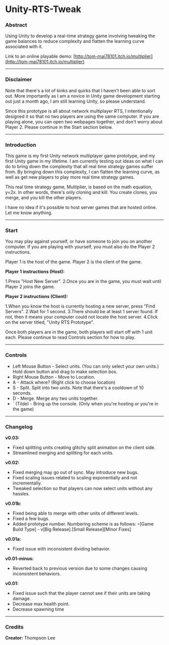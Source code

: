 # Unity-RTS-Tweak

### Abstract

Using Unity to develop a real-time strategy game involving tweaking the game balances to reduce complexity and flatten the learning curve associated with it.

Link to an online playable demo:  [http://tom-mai78101.itch.io/multiplier](http://tom-mai78101.itch.io/multiplier)

------

### Disclaimer

Note that there's a lot of kinks and quirks that I haven't been able to sort out. More importantly as I am a novice in Unity game development starting out just a month ago, I am still learning Unity, so please understand. 

Since this prototype is all about network multiplayer RTS, I intentionally designed it so that no two players are using the same computer. If you are playing alone, you can open two webpages together, and don't worry about Player 2. Please continue in the Start section below.

-------

### Introduction

This game is my first Unity network multiplayer game prototype, and my first Unity game in my lifetime. I am currently testing out ideas on what I can do to bring down the complexity that all real time strategy games suffer from. By bringing down this complexity, I can flatten the learning curve, as well as get new players to play more real time strategy games. 

This real time strategy game, Multiplier, is based on the math equation, y=2x. In other words, there's only cloning and kill. You create clones, you merge, and you kill the other players. 

I have no idea if it's possible to host server games that are hosted online. Let me know anything. 

---------

### Start

You may play against yourself, or have someone to join you on another computer. If you are playing with yourself, you must also do the Player 2 instructions. 

Player 1 is the host of the game. Player 2 is the client of the game. 

**Player 1 instructions (Host):**

1.Press "Host New Server".
2.Once you are in the game, you must wait until Player 2 joins the game.

**Player 2 instructions (Client):**

1.When you know the host is currently hosting a new server, press "Find Servers".
2.Wait for 1 second.
3.There should be at least 1 server found. If not, then it means your computer could not locate the host server.
4.Click on the server titled, "Unity RTS Prototype".

Once both players are in the game, both players will start off with 1 unit each. Please continue to read Controls section for how to play. 

-------

### Controls

* Left Mouse Button - Select units. (You can only select your own units.) Hold down button and drag to make selection box.
* Right Mouse Button - Move to Location.
* A - Attack where? (Right click to choose location)
* S - Split. Split into two units. Note that there's a cooldown of 10 seconds.
* D - Merge. Merge any two units together.
* ` (Tilde) - Bring up the console. (Only when you're hosting or you're in the game)

-------

### Changelog  

**v0.03:**
 
* Fixed splitting units creating glitchy split animation on the client side.
* Streamlined merging and splitting for each units.

**v0.02:**
 
* Fixed merging may go out of sync. May introduce new bugs. 
* Fixed scaling issues related to scaling exponentially and not incrementally. 
* Tweaked selection so that players can now select units without any hassles. 

**v0.01b:**

* Fixed being able to merge with other units of different levels.
* Fixed a few bugs.
* Added prototype number. Numbering scheme is as follows: ◦[Game Build Type] - v[Big Release].[Small Release][Minor Fixes]

**v0.01a:**

* Fixed issue with inconsistent dividing behavior.

**v0.01-minus:**

* Reverted back to previous version due to some changes causing inconsistent behaviors. 

**v0.01:**

* Fixed issue such that the player cannot see if their units are taking damage.
* Decrease max health point.
* Decrease spawning time

--------

### Credits

**Creator:** Thompson Lee 

